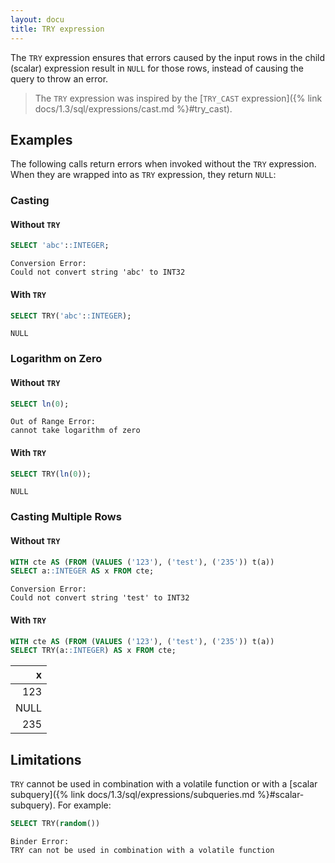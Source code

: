 ```yaml
---
layout: docu
title: TRY expression
---
```


The `TRY` expression ensures that errors caused by the input rows in the child (scalar) expression result in `NULL` for those rows, instead of causing the query to throw an error.

> The `TRY` expression was inspired by the [`TRY_CAST` expression]({% link docs/1.3/sql/expressions/cast.md %}#try_cast).

## Examples

The following calls return errors when invoked without the `TRY` expression.
When they are wrapped into as `TRY` expression, they return `NULL`:

### Casting

#### Without `TRY`

```sql
SELECT 'abc'::INTEGER;
```

```console
Conversion Error:
Could not convert string 'abc' to INT32
```

#### With `TRY`

```sql
SELECT TRY('abc'::INTEGER);
```

```text
NULL
```

### Logarithm on Zero

#### Without `TRY`

```sql
SELECT ln(0);
```

```console
Out of Range Error:
cannot take logarithm of zero
```

#### With `TRY`

```sql
SELECT TRY(ln(0));
```

```text
NULL
```

### Casting Multiple Rows

#### Without `TRY`

```sql
WITH cte AS (FROM (VALUES ('123'), ('test'), ('235')) t(a))
SELECT a::INTEGER AS x FROM cte;
```

```console
Conversion Error:
Could not convert string 'test' to INT32
```

#### With `TRY`

```sql
WITH cte AS (FROM (VALUES ('123'), ('test'), ('235')) t(a))
SELECT TRY(a::INTEGER) AS x FROM cte;
```

<div class="center_aligned_header_table"></div>

|  x   |
|-----:|
| 123  |
| NULL |
| 235  |

## Limitations

`TRY` cannot be used in combination with a volatile function or with a [scalar subquery]({% link docs/1.3/sql/expressions/subqueries.md %}#scalar-subquery).
For example:

```sql
SELECT TRY(random())
```

```console
Binder Error:
TRY can not be used in combination with a volatile function
```
